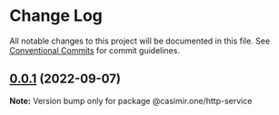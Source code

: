 # Change Log

All notable changes to this project will be documented in this file.
See [Conventional Commits](https://conventionalcommits.org) for commit guidelines.

## [0.0.1](https://github.com/DEIPworld/deip-modules/compare/v1.394.0...v0.0.1) (2022-09-07)

**Note:** Version bump only for package @casimir.one/http-service
